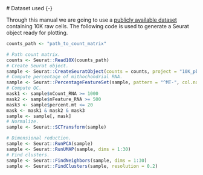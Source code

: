 <title>SCpubr | Dataset used</title>
# Dataset used {-}

Through this manual we are going to use a [publicly available dataset](https://www.10xgenomics.com/resources/datasets/10k-human-pbmcs-3-ht-v3-1-chromium-x-3-1-high) containing 10K raw cells. The following code is used to generate a Seurat object ready for plotting.


```r
counts_path <- "path_to_count_matrix"

# Path count matrix.
counts <- Seurat::Read10X(counts_path)
# Create Seurat object.
sample <- Seurat::CreateSeuratObject(counts = counts, project = "10K_pbmc")
# Compute percentage of mithochondrial RNA.
sample <- Seurat::PercentageFeatureSet(sample, pattern = "^MT-", col.name = "percent.mt")
# Compute QC.
mask1 <- sample$nCount_RNA >= 1000
mask2 <- sample$nFeature_RNA >= 500
mask3 <- sample$percent.mt <= 20
mask <- mask1 & mask2 & mask3
sample <- sample[, mask]
# Normalize.
sample <- Seurat::SCTransform(sample)

# Dimensional reduction.
sample <- Seurat::RunPCA(sample)
sample <- Seurat::RunUMAP(sample, dims = 1:30)
# Find clusters.
sample <- Seurat::FindNeighbors(sample, dims = 1:30)
sample <- Seurat::FindClusters(sample, resolution = 0.2)
```



